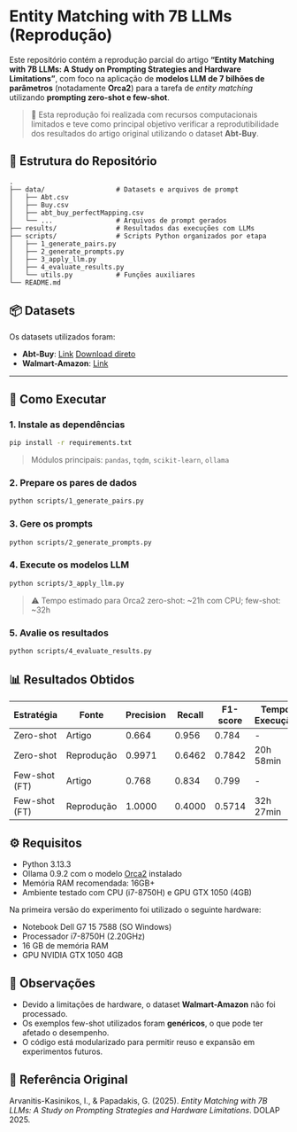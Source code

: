 # Entity Matching with 7B LLMs (Reprodução)

Este repositório contém a reprodução parcial do artigo **“Entity Matching with 7B LLMs: A Study on Prompting Strategies and Hardware Limitations”**, com foco na aplicação de **modelos LLM de 7 bilhões de parâmetros** (notadamente **Orca2**) para a tarefa de *entity matching* utilizando **prompting zero-shot e few-shot**.

> 🔬 Esta reprodução foi realizada com recursos computacionais limitados e teve como principal objetivo verificar a reprodutibilidade dos resultados do artigo original utilizando o dataset **Abt-Buy**.

## 📁 Estrutura do Repositório

```
.
├── data/                  # Datasets e arquivos de prompt
│   ├── Abt.csv
│   ├── Buy.csv
│   ├── abt_buy_perfectMapping.csv
│   └── ...                # Arquivos de prompt gerados
├── results/               # Resultados das execuções com LLMs
├── scripts/               # Scripts Python organizados por etapa
│   ├── 1_generate_pairs.py
│   ├── 2_generate_prompts.py
│   ├── 3_apply_llm.py
│   ├── 4_evaluate_results.py
│   └── utils.py           # Funções auxiliares
└── README.md
```

## 📦 Datasets

Os datasets utilizados foram:

- **Abt-Buy**:
[Link](https://paperswithcode.com/dataset/abt-buy)
[Download direto](https://dbs.uni-leipzig.de/files/datasets/Abt-Buy.zip)
- **Walmart-Amazon**:
[Link](https://www.kaggle.com/datasets/satriowp/amazonwalmart-dataset?resource=download&SSORegistrationToken=CfDJ8KT8tnOr7fFFm_byYmusL7h5Ty19or31iMUbEDc69D6JJj5V58Gr-d6lJ4HJkStuuZ8KpAqQ9GdoXf0FoxrVLXdroisIQzkqb7h8f-tke0w3X0fw8Kkim5FOpjR7wHrjPKlKPquGUQ27cGN1vR9NtC1uLmwvQ_ajiD6_eIlJkilQicMeK4bpcQxH9bdUEF1QrUDh1WdFniYvAAhL-BW53GkMXbeG7Uprj8uTxWybyalKY1oAL7q62gX1BosGDkmLqf_4Jm2hmtNM-KMwvja6wc8kBJ0eierSchIiiny0HYQWDp7NZvOdK7OtEgUefAXgAUlnkRm6cMoDT0_fWPA4HXM&DisplayName=Hony%20A%20Nascimento)

---

## 🚀 Como Executar

### 1. Instale as dependências

```bash
pip install -r requirements.txt
```

> Módulos principais: `pandas`, `tqdm`, `scikit-learn`, `ollama`

### 2. Prepare os pares de dados

```bash
python scripts/1_generate_pairs.py
```

### 3. Gere os prompts

```bash
python scripts/2_generate_prompts.py
```

### 4. Execute os modelos LLM

```bash
python scripts/3_apply_llm.py
```

> ⚠️ Tempo estimado para Orca2 zero-shot: ~21h com CPU; few-shot: ~32h

### 5. Avalie os resultados

```bash
python scripts/4_evaluate_results.py
```

## 📊 Resultados Obtidos

| Estratégia       | Fonte        | Precision | Recall | F1-score | Tempo Execução |
|------------------|--------------|-----------|--------|----------|----------------|
| Zero-shot        | Artigo       | 0.664     | 0.956  | 0.784    | -              |
| Zero-shot        | Reprodução   | 0.9971    | 0.6462 | 0.7842   | 20h 58min      |
| Few-shot (FT)    | Artigo       | 0.768     | 0.834  | 0.799    | -              |
| Few-shot (FT)    | Reprodução   | 1.0000    | 0.4000 | 0.5714   | 32h 27min      |

## ⚙️ Requisitos

- Python 3.13.3
- Ollama 0.9.2 com o modelo [Orca2](https://ollama.com/library/orca2) instalado
- Memória RAM recomendada: 16GB+
- Ambiente testado com CPU (i7-8750H) e GPU GTX 1050 (4GB)

Na primeira versão do experimento foi utilizado o seguinte hardware:
- Notebook Dell G7 15 7588 (SO Windows)
- Processador i7-8750H (2.20GHz)
- 16 GB de memória RAM 
- GPU NVIDIA GTX 1050 4GB


## 📌 Observações

- Devido a limitações de hardware, o dataset **Walmart-Amazon** não foi processado.
- Os exemplos few-shot utilizados foram **genéricos**, o que pode ter afetado o desempenho.
- O código está modularizado para permitir reuso e expansão em experimentos futuros.

## 📎 Referência Original

Arvanitis-Kasinikos, I., & Papadakis, G. (2025). *Entity Matching with 7B LLMs: A Study on Prompting Strategies and Hardware Limitations*. DOLAP 2025.
